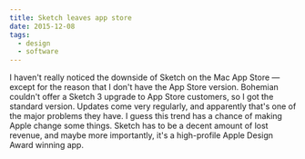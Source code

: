 ```yaml
---
title: Sketch leaves app store
date: 2015-12-08
tags:
  - design
  - software
---
```


I haven't really noticed the downside of Sketch on the Mac App Store — except for the reason that I don't have the App Store version. Bohemian couldn't offer a Sketch 3 upgrade to App Store customers, so I got the standard version. Updates come very regularly, and apparently that's one of the major problems they have. I guess this trend has a chance of making Apple change some things. Sketch has to be a decent amount of lost revenue, and maybe more importantly, it's a high-profile Apple Design Award winning app.
